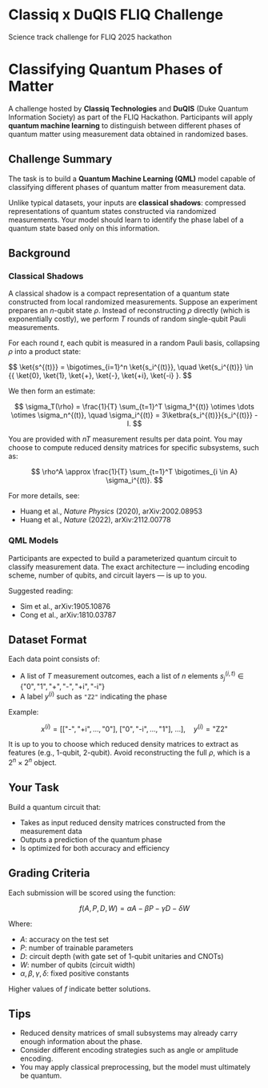 # Classiq x DuQIS FLIQ Challenge
Science track challenge for FLIQ 2025 hackathon

# Classifying Quantum Phases of Matter

A challenge hosted by **Classiq Technologies** and **DuQIS** (Duke Quantum Information Society) as part of the FLIQ Hackathon. Participants will apply **quantum machine learning** to distinguish between different phases of quantum matter using measurement data obtained in randomized bases.

## Challenge Summary

The task is to build a **Quantum Machine Learning (QML)** model capable of classifying different phases of quantum matter from measurement data.

Unlike typical datasets, your inputs are **classical shadows**: compressed representations of quantum states constructed via randomized measurements. Your model should learn to identify the phase label of a quantum state based only on this information.

## Background

### Classical Shadows

A classical shadow is a compact representation of a quantum state constructed from local randomized measurements. Suppose an experiment prepares an $n$-qubit state $\rho$. Instead of reconstructing $\rho$ directly (which is exponentially costly), we perform $T$ rounds of random single-qubit Pauli measurements.

For each round $t$, each qubit is measured in a random Pauli basis, collapsing $\rho$ into a product state:

$$
\ket{s^{(t)}} = \bigotimes_{i=1}^n \ket{s_i^{(t)}}, \quad \ket{s_i^{(t)}} \in \{{ \ket{0}, \ket{1}, \ket{+}, \ket{-}, \ket{+i}, \ket{-i} \}.
$$

We then form an estimate:

$$
\sigma_T(\rho) = \frac{1}{T} \sum_{t=1}^T \sigma_1^{(t)} \otimes \dots \otimes \sigma_n^{(t)}, \quad \sigma_i^{(t)} = 3\ketbra{s_i^{(t)}}{s_i^{(t)}} - I.
$$

You are provided with $nT$ measurement results per data point. You may choose to compute reduced density matrices for specific subsystems, such as:

$$
\rho^A \approx \frac{1}{T} \sum_{t=1}^T \bigotimes_{i \in A} \sigma_i^{(t)}.
$$

For more details, see:

- Huang et al., *Nature Physics* (2020), arXiv:2002.08953  
- Huang et al., *Nature* (2022), arXiv:2112.00778

### QML Models

Participants are expected to build a parameterized quantum circuit to classify measurement data. The exact architecture — including encoding scheme, number of qubits, and circuit layers — is up to you.

Suggested reading:

- Sim et al., arXiv:1905.10876  
- Cong et al., arXiv:1810.03787

## Dataset Format

Each data point consists of:

- A list of $T$ measurement outcomes, each a list of $n$ elements $s_j^{(i,t)} \in \{\text{"0"}, \text{"1"}, \text{"+"}, \text{"-"}, \text{"+i"}, \text{"-i"}\}$
- A label $y^{(i)}$ such as `"Z2"` indicating the phase

Example:

$$
x^{(i)} = \left[
\left[\text{"-"}, \text{"+i"}, \dots, \text{"0"}\right],\ 
\left[\text{"0"}, \text{"-i"}, \dots, \text{"1"}\right],\ 
\dots
\right], \quad y^{(i)} = \text{"Z2"}
$$

It is up to you to choose which reduced density matrices to extract as features (e.g., 1-qubit, 2-qubit). Avoid reconstructing the full $\rho$, which is a $2^n \times 2^n$ object.

## Your Task

Build a quantum circuit that:

- Takes as input reduced density matrices constructed from the measurement data
- Outputs a prediction of the quantum phase
- Is optimized for both accuracy and efficiency

## Grading Criteria

Each submission will be scored using the function:

$$
f(A, P, D, W) = \alpha A - \beta P - \gamma D - \delta W
$$

Where:

- $A$: accuracy on the test set  
- $P$: number of trainable parameters  
- $D$: circuit depth (with gate set of 1-qubit unitaries and CNOTs)  
- $W$: number of qubits (circuit width)  
- $\alpha, \beta, \gamma, \delta$: fixed positive constants

Higher values of $f$ indicate better solutions.

## Tips

- Reduced density matrices of small subsystems may already carry enough information about the phase.
- Consider different encoding strategies such as angle or amplitude encoding.
- You may apply classical preprocessing, but the model must ultimately be quantum.
